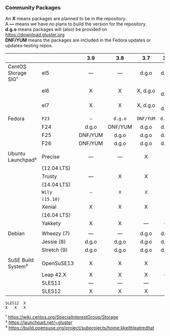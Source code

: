 ### Community Packages

An **X** means packages are planned to be in the repository.  
A **—** means we have no plans to build the version for the repository.  
**d.g.o** means packages will (also) be provided on https://download.gluster.org  
**DNF/YUM** means the packages are included in the Fedora updates or updates-testing repos.  

|                   |             |   3.9    |   3.8    |   3.7    |   3.6    |
|-------------------|-------------|:--------:|:--------:|:--------:|:--------:|
|CentOS Storage SIG¹|el5          |    —     |    —     |   d.g.o  |   d.g.o  |
|                   |el6          |    X     |    X     | X, d.g.o | X, d.g.o |
|                   |el7          |    X     |    X     | X, d.g.o | X, d.g.o |
|                   |             |          |          |          |          |
|Fedora             |`F23`        |   `—`    | `d.g.o`  |`DNF/YUM` | `d.g.o`  |
|                   |F24          |  d.g.o   | DNF/YUM  |  d.g.o   |  d.g.o   |
|                   |F25          | DNF/YUM  |  d.g.o   |  d.g.o   |  d.g.o   |
|                   |F26          | DNF/YUM  |  d.g.o   |  d.g.o   |  d.g.o   |
|                   |             |          |          |          |          |
|Ubuntu Launchpad²  |Precise      |    —     |    —     |    X     |    X     |
|                   | (12.04 LTS) |          |          |          |          |
|                   |Trusty       |    —     |    X     |    X     |    X     |
|                   | (14.04 LTS) |          |          |          |          |
|                   |`Wily`       |   `—`    |   `X`    |   `X`    |   `X`    |
|                   |`(15.10)`    |          |          |          |          |
|                   |Xenial       |    X     |    X     |    X     |    X     |
|                   | (16.04 LTS) |          |          |          |          |
|                   |Yakkety      |    X     |    X     |    —     |    —     |
|                   |             |          |          |          |          |
|Debian             |Wheezy (7)   |    —     |    —     |  d.g.o   |  d.g.o   |
|                   |Jessie (8)   |  d.g.o   |  d.g.o   |  d.g.o   |  d.g.o   |
|                   |Stretch (9)  |  d.g.o   |  d.g.o   |  d.g.o   |  d.g.o   |
|                   |             |          |          |          |          |
| SuSE Build System³|OpenSuSE13   |    X     |    X     |    X     |    X     |
|                   |Leap 42.X    |    X     |    X     |    X     |    —     |
|                   |SLES11       |    —     |    —     |    —     |    X     |
|                   |SLES12       |    X     |    X     |    X     |    X     |


	SLES12 	X
	X 	X 	X

¹ https://wiki.centos.org/SpecialInterestGroup/Storage  
² https://launchpad.net/~gluster  
³ https://build.opensuse.org/project/subprojects/home:kkeithleatredhat  
